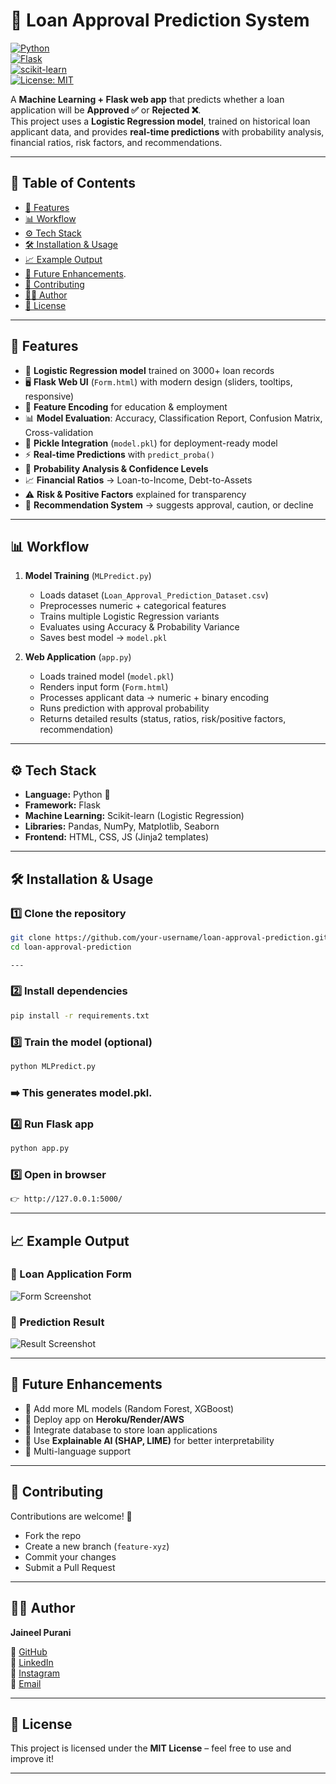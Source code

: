 # 🏦 Loan Approval Prediction System  

[![Python](https://img.shields.io/badge/Python-3.10%2B-blue)](https://www.python.org/)  
[![Flask](https://img.shields.io/badge/Flask-3.1-lightgrey)](https://flask.palletsprojects.com/)  
[![scikit-learn](https://img.shields.io/badge/Scikit--Learn-1.6-orange)](https://scikit-learn.org/)  
[![License: MIT](https://img.shields.io/badge/License-MIT-green.svg)](LICENSE)  

A **Machine Learning + Flask web app** that predicts whether a loan application will be **Approved ✅** or **Rejected ❌**.  
This project uses a **Logistic Regression model**, trained on historical loan applicant data, and provides **real-time predictions** with probability analysis, financial ratios, risk factors, and recommendations.  

---

## 📌 Table of Contents  
- [🚀 Features](#-features)  
- [📊 Workflow](#-workflow)  
- [⚙️ Tech Stack](#️-tech-stack)  
- [🛠️ Installation & Usage](#️-installation--usage)  
- [📈 Example Output](#-Example-Output)  
- [📌 Future Enhancements](#-Future-Enhancements).  
- [🤝 Contributing](#-contributing)  
- [👨‍💻 Author](#-author)  
- [📜 License](#-license)  

---

## 🚀 Features  

- 📂 **Logistic Regression model** trained on 3000+ loan records  
- 🖥️ **Flask Web UI** (`Form.html`) with modern design (sliders, tooltips, responsive)  
- 🔄 **Feature Encoding** for education & employment  
- 📊 **Model Evaluation**: Accuracy, Classification Report, Confusion Matrix, Cross-validation  
- 💾 **Pickle Integration** (`model.pkl`) for deployment-ready model  
- ⚡ **Real-time Predictions** with `predict_proba()`  
- 🧮 **Probability Analysis & Confidence Levels**  
- 📈 **Financial Ratios** → Loan-to-Income, Debt-to-Assets  
- ⚠️ **Risk & Positive Factors** explained for transparency  
- 🎯 **Recommendation System** → suggests approval, caution, or decline  

---

## 📊 Workflow  

1. **Model Training** (`MLPredict.py`)  
   - Loads dataset (`Loan_Approval_Prediction_Dataset.csv`)  
   - Preprocesses numeric + categorical features  
   - Trains multiple Logistic Regression variants  
   - Evaluates using Accuracy & Probability Variance  
   - Saves best model → `model.pkl`  

2. **Web Application** (`app.py`)  
   - Loads trained model (`model.pkl`)  
   - Renders input form (`Form.html`)  
   - Processes applicant data → numeric + binary encoding  
   - Runs prediction with approval probability  
   - Returns detailed results (status, ratios, risk/positive factors, recommendation)  

---

## ⚙️ Tech Stack  

- **Language:** Python 🐍  
- **Framework:** Flask  
- **Machine Learning:** Scikit-learn (Logistic Regression)  
- **Libraries:** Pandas, NumPy, Matplotlib, Seaborn  
- **Frontend:** HTML, CSS, JS (Jinja2 templates)  

---

## 🛠️ Installation & Usage  

### 1️⃣ Clone the repository  
```bash
git clone https://github.com/your-username/loan-approval-prediction.git
cd loan-approval-prediction

---
```

### 2️⃣ Install dependencies
```bash
pip install -r requirements.txt
```

### 3️⃣ Train the model (optional)
```bash
python MLPredict.py
```

### ➡️ This generates model.pkl.

### 4️⃣ Run Flask app
```bash
python app.py
```

### 5️⃣ Open in browser
```bash
👉 http://127.0.0.1:5000/
```

---

## 📈 Example Output  

### 🔹 Loan Application Form  
![Form Screenshot](docs/form_preview.png)  

### 🔹 Prediction Result  
![Result Screenshot](docs/result_preview.png)  

---

## 📌 Future Enhancements  

- 🔹 Add more ML models (Random Forest, XGBoost)  
- 🔹 Deploy app on **Heroku/Render/AWS**  
- 🔹 Integrate database to store loan applications  
- 🔹 Use **Explainable AI (SHAP, LIME)** for better interpretability  
- 🔹 Multi-language support  

---

## 🤝 Contributing  

Contributions are welcome! 🎉  
- Fork the repo  
- Create a new branch (`feature-xyz`)  
- Commit your changes  
- Submit a Pull Request  

---

## 👨‍💻 Author  

**Jaineel Purani**  

📌 [GitHub](https://github.com/jaineel555)  
📌 [LinkedIn](https://www.linkedin.com/in/jaineel-purani-9a128120b/)  
📌 [Instagram](https://www.instagram.com/jaineel_purani__555/)  
📌 [Email](mailto:jaineelpurani555@gmail.com)  

---

## 📜 License  

This project is licensed under the **MIT License** – feel free to use and improve it!  

---
